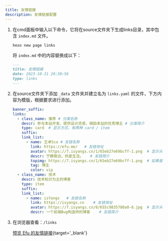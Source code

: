 ```yaml
---
title: 友情链接
description: 友情链接配置
---
```


1. 在cmd面板中输入以下命令，它将在source文件夹下生成links目录，其中包含 `index.md` ​文件。

    ```shell [Terminal]
    hexo new page links
    ```

   将 `index.md` 中的内容替换成以下：

    ```markdown [source/links/index.md]
    ---
    title: 友情链接
    date: 2023-10-31 20:30:56
    type: links
    ---
    ```
2. 在source文件夹下添加 `_data` 文件夹并建立名为 `links.yaml` 的文件，下方内容为模版，根据要求进行添加。

    ```yaml [source/_data/links.yaml]
    banner_suffix: 
    links:
      - class_name: 推荐 # 分类名称
        descr: 参与本站开发、提供设计灵感、捐助本站的优秀博主 # 分类简介
        type: card	# 显示方式，有两种 card / item
        suffix: 
        link_list:
          - name: 王卓Sco	# 友链名称
            link: https://efu.me/	# 友链地址
            avatar: https://7.isyangs.cn/1/65eb27e69bcff-1.png	# 显示头像
            descr: 宁静致远，热爱生活。	# 友链简介
            topimg: https://7.isyangs.cn/1/65eb27e69bcff-1.png	# 如果是card模式下，将显示
            tag: 博主
            color: vip
      - class_name: 技术
        descr: 技术知识为主的博客
        type: item
        suffix: 
        link_list:
          - name: isYangs	# 友链名称
            link: https://isyangs.cn	# 友链地址
            avatar: https://7.isyangs.cn/8/655c9835780a0-8.jpg	# 显示头像
            descr: 一个前端Bug构造师的博客	# 友链简介
    ```
3. 在浏览器查看：`/links`

   [预览 Efu 的友情链接](https://www.efu.me/links/){target='_blank'}


